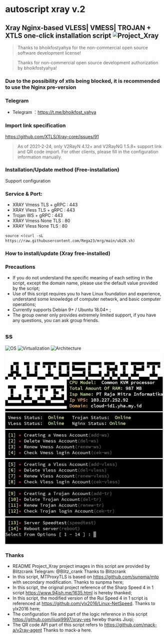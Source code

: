 # autoscript xray v.2


## Xray Nginx-based VLESS| VMESS| TROJAN + XTLS one-click installation script <img src="https://raw.githubusercontent.com/wulabing/Xray_onekey/main/image/project_xray.jpg" alt="Project_Xray" width="122" height="30" align="bottom" />

> Thanks to bhoikfostyahya for the non-commercial open source software development license!

> Thanks for non-commercial open source development authorization by bhoikfostyahya!

### Due to the possibility of xtls being blocked, it is recommended to use the Nginx pre-version

### Telegram 
* Telegram ：https://t.me/bhoikfost_yahya 


### Import link specification
https://github.com/XTLS/Xray-core/issues/91

> As of 2021-2-24, only V2RayN 4.12+ and V2RayNG 1.5.8+ support link and QR code import. For other clients, please fill in the configuration information manually.


### Installation/Update method (Free-installation)

Support configuration

### Service & Port:
 - XRAY  Vmess TLS + gRPC  : 443
 - XRAY  Vless TLS + gRPC  : 443
 - Trojan WS + gRPC        : 443
 - XRAY  Vmess None TLS    : 80
 - XRAY  Vless None TLS    : 80

```
source <(curl -sL https://raw.githubusercontent.com/Rega23/mrg/main/ub20.sh)
```

### How to install/update (Xray free-installed)

### Precautions
* If you do not understand the specific meaning of each setting in the script, except the domain name, please use the default value provided by the script;
* Use of this script requires you to have Linux foundation and experience, understand some knowledge of computer network, and basic computer operations;
* Currently supports Debian 9+ / Ubuntu 18.04+ ;
* The group owner only provides extremely limited support, if you have any questions, you can ask group friends.
## ss
![OS](https://shields.io/badge/OS-Ubuntu%2020.04-green?logo=ubuntu&style=for-the-badge) ![Virtualization](https://shields.io/badge/Virtualization-KVM-green?logo=tryhackme&style=for-the-badge) ![Architecture](https://shields.io/badge/Architecture-Intel%20or%20AMD-green?logo=moleculer&style=for-the-badge)
![avatar](fodder/Screenshot_20221029_083555.jpg)

### Thanks

* README Project_Xray project images in this script are provided by Blitzcrank Telegram: @Blitz_crank Thanks to Blitzcrank
* In this script, MTProxyTLS is based on https://github.com/sunpma/mtp with secondary modification. Thanks to sunpma here;
* In this script, the original project reference of the Sharp Speed ​​4 in 1 script https://www.94ish.me/1635.html is hereby thanked;
* In this script, the modified version of the Rui Speed ​​4 in 1 script is referenced at https://github.com/ylx2016/Linux-NetSpeed. Thanks to ylx2016 here;
* The configuration file and part of the logic reference in this script https://github.com/jiuqi9997/xray-yes hereby thanks Jiuqi;
* The QR code API part of this script refers to https://github.com/mack-a/v2ray-agent Thanks to mack-a here.







